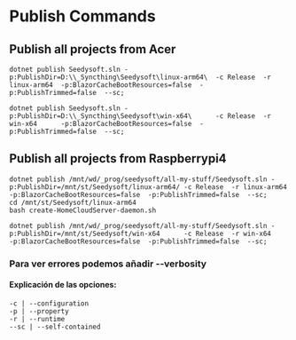 ﻿# Publish Commands

## Publish all projects from Acer
    dotnet publish Seedysoft.sln -p:PublishDir=D:\\_Syncthing\Seedysoft\linux-arm64\  -c Release  -r linux-arm64  -p:BlazorCacheBootResources=false  -p:PublishTrimmed=false  --sc;

    dotnet publish Seedysoft.sln -p:PublishDir=D:\\_Syncthing\Seedysoft\win-x64\      -c Release  -r win-x64      -p:BlazorCacheBootResources=false  -p:PublishTrimmed=false  --sc;

## Publish all projects from Raspberrypi4
    dotnet publish /mnt/wd/_prog/seedysoft/all-my-stuff/Seedysoft.sln -p:PublishDir=/mnt/st/Seedysoft/linux-arm64/ -c Release  -r linux-arm64  -p:BlazorCacheBootResources=false  -p:PublishTrimmed=false  --sc;
    cd /mnt/st/Seedysoft/linux-arm64
    bash create-HomeCloudServer-daemon.sh

    dotnet publish /mnt/wd/_prog/seedysoft/all-my-stuff/Seedysoft.sln -p:PublishDir=/mnt/st/Seedysoft/win-x64      -c Release  -r win-x64      -p:BlazorCacheBootResources=false  -p:PublishTrimmed=false  --sc;

### Para ver errores podemos añadir --verbosity

#### Explicación de las opciones:
    -c | --configuration
    -p | --property
    -r | --runtime
    --sc | --self-contained
